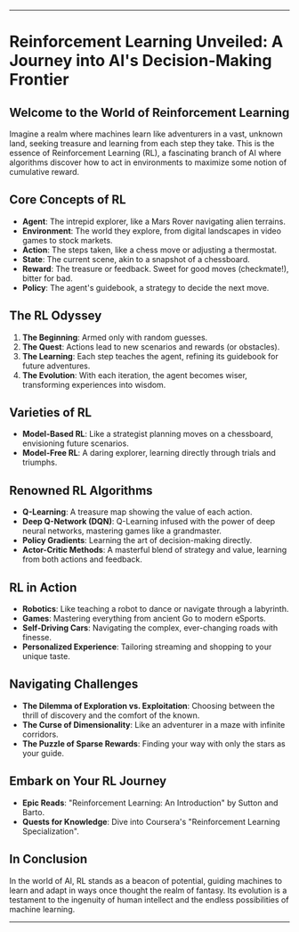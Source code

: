 
---

# Reinforcement Learning Unveiled: A Journey into AI's Decision-Making Frontier

## Welcome to the World of Reinforcement Learning

Imagine a realm where machines learn like adventurers in a vast, unknown land, seeking treasure and learning from each step they take. This is the essence of Reinforcement Learning (RL), a fascinating branch of AI where algorithms discover how to act in environments to maximize some notion of cumulative reward.

## Core Concepts of RL

- **Agent**: The intrepid explorer, like a Mars Rover navigating alien terrains.
- **Environment**: The world they explore, from digital landscapes in video games to stock markets.
- **Action**: The steps taken, like a chess move or adjusting a thermostat.
- **State**: The current scene, akin to a snapshot of a chessboard.
- **Reward**: The treasure or feedback. Sweet for good moves (checkmate!), bitter for bad.
- **Policy**: The agent's guidebook, a strategy to decide the next move.

## The RL Odyssey

1. **The Beginning**: Armed only with random guesses.
2. **The Quest**: Actions lead to new scenarios and rewards (or obstacles).
3. **The Learning**: Each step teaches the agent, refining its guidebook for future adventures.
4. **The Evolution**: With each iteration, the agent becomes wiser, transforming experiences into wisdom.

## Varieties of RL

- **Model-Based RL**: Like a strategist planning moves on a chessboard, envisioning future scenarios.
- **Model-Free RL**: A daring explorer, learning directly through trials and triumphs.

## Renowned RL Algorithms

- **Q-Learning**: A treasure map showing the value of each action.
- **Deep Q-Network (DQN)**: Q-Learning infused with the power of deep neural networks, mastering games like a grandmaster.
- **Policy Gradients**: Learning the art of decision-making directly.
- **Actor-Critic Methods**: A masterful blend of strategy and value, learning from both actions and feedback.

## RL in Action

- **Robotics**: Like teaching a robot to dance or navigate through a labyrinth.
- **Games**: Mastering everything from ancient Go to modern eSports.
- **Self-Driving Cars**: Navigating the complex, ever-changing roads with finesse.
- **Personalized Experience**: Tailoring streaming and shopping to your unique taste.

## Navigating Challenges

- **The Dilemma of Exploration vs. Exploitation**: Choosing between the thrill of discovery and the comfort of the known.
- **The Curse of Dimensionality**: Like an adventurer in a maze with infinite corridors.
- **The Puzzle of Sparse Rewards**: Finding your way with only the stars as your guide.

## Embark on Your RL Journey

- **Epic Reads**: "Reinforcement Learning: An Introduction" by Sutton and Barto.
- **Quests for Knowledge**: Dive into Coursera's "Reinforcement Learning Specialization".

## In Conclusion

In the world of AI, RL stands as a beacon of potential, guiding machines to learn and adapt in ways once thought the realm of fantasy. Its evolution is a testament to the ingenuity of human intellect and the endless possibilities of machine learning.

---